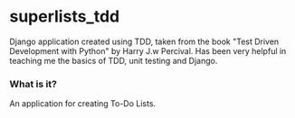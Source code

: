 # superlists_tdd
Django application created using TDD, taken from the book "Test Driven Development with Python" by Harry J.w Percival. Has
been very helpful in teaching me the basics of TDD, unit testing and Django.

### What is it?
An application for creating To-Do Lists.

